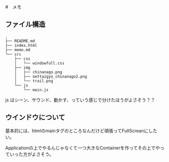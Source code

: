 #　メモ
## ファイル構造
```text
.
├── README.md
├── index.html
├── memo.md
└── src
    ├── css
    │   └── windowfull.css
    ├── img
    │   ├── chinanago.png
    │   ├── nettaigyo_chinanago2.png
    │   └── trail.png
    └── js
        └── main.js
```
js はシーン、サウンド、動かす、っていう感じで分けたほうがよさそう？？

## ウインドウについて
基本的には、htmlのmainタグのところなんだけど頑張ってFullScreanにしたい。

Applicationの上でやるんじゃなくて一つ大きなContainerを作ってその上でやっていった方がよさそう。

